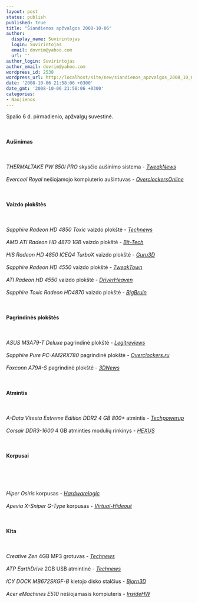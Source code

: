 ```yaml
---
layout: post
status: publish
published: true
title: "Šiandienos apžvalgos 2008-10-06"
author:
  display_name: Suvirintojas
  login: Suvirintojas
  email: dovrim@yahoo.com
  url: ''
author_login: Suvirintojas
author_email: dovrim@yahoo.com
wordpress_id: 2538
wordpress_url: http://localhost/site/new/siandienos_apzvalgos_2008_10_06/
date: '2008-10-06 21:58:06 +0300'
date_gmt: '2008-10-06 21:58:06 +0300'
categories:
- Naujienos
---
```

<p>Spalio 6 d. pirmadienio, apžvalgų suvestinė.<br />
<br><br />
<br><b>Aušinimas</b><br />
<br><br />
<br><i>THERMALTAKE PW 850I PRO</i> skysčio aušinimo sistema - <a class="ns" href="http://www.tweaknews.net/reviews/thermaltake_850i_prowater_liquid_cooling_system_review/"><i>TweakNews</i></a><br />
<br><i>Evercool Royal</i> nešiojamojo kompiuterio aušintuvas - <a class="ns" href="http://www.overclockersonline.net/?page=articles&num=2041"><i>OverclockersOnline</i></a><br />
<br><br />
<br><b>Vaizdo plokštės</b><br />
<br><br />
<br><i>Sapphire Radeon HD 4850 Toxic</i> vaizdo plokštė - <a class="ns" href="http://www.technews.lt/?id=Kas&Id=2487"><i>Technews</i></a><br />
<br><i>AMD ATI Radeon HD 4870 1GB</i> vaizdo plokštė - <a class="ns" href="http://www.bit-tech.net/hardware/2008/10/06/amd-ati-radeon-hd-4870-1gb/1"><i>Bit-Tech</i></a><br />
<br><i>HIS Radeon HD 4850 ICEQ4 TurboX</i> vaizdo plokštė - <a class="ns" href="http://www.guru3d.com/article/his-radeon-hd-4850-iceq4-turbox-review/"><i>Guru3D</i></a><br />
<br><i>Sapphire Radeon HD 4550</i> vaizdo plokštė - <a class="ns" href="http://www.tweaktown.com/reviews/1617/sapphire_radeon_hd_4550_graphics_card/index.html"><i>TweakTown</i></a><br />
<br><i>ATI Radeon HD 4550</i> vaizdo plokštė - <a class="ns" href="http://www.driverheaven.net/reviews.php?reviewid=640"><i>DriverHeaven</i></a><br />
<br><i>Sapphire Toxic Radeon HD4870</i> vaizdo plokštė - <a class="ns" href="http://www.bigbruin.com/2008/toxic4870_1"><i>BigBruin</i></a><br />
<br><br />
<br><b>Pagrindinės plokštės</b><br />
<br><br />
<br><i>ASUS M3A79-T Deluxe</i> pagrindinė plokštė - <a class="ns" href="http://www.legitreviews.com/article/795/1/"><i>Legitreviews</i></a><br />
<br><i>Sapphire Pure PC-AM2RX780</i> pagrindinė plokštė - <a class="ns" href="http://www.overclockersclub.com/reviews/am2rx780/"><i>Overclockers.ru</i></a><br />
<br><i>Foxconn A79A-S</i> pagrindinė plokštė - <a class="ns" href="http://www.3dnews.ru/motherboard/foxconn-a79a-s/"><i>3DNews</i></a><br />
<br><br />
<br><b>Atmintis</b><br />
<br><br />
<br><i>A-Data Vitesta Extreme Edition DDR2 4 GB 800+</i> atmintis - <a class="ns" href="http://www.techpowerup.com/reviews/AData/Vitesta-800-4GB/"><i>Techpowerup</i></a><br />
<br><i>Corsair DDR3-1600</i> 4 GB atminties modulių rinkinys - <a class="ns" href="http://www.hexus.net/content/item.php?item=15701"><i>HEXUS</i></a><br />
<br><br />
<br><b>Korpusai</b><br />
<br><br />
<br><br />
<br><i>Hiper Osiris</i> korpusas - <a class="ns" href="http://hardwarelogic.com/news/135/ARTICLE/4589/2008-10-06.html"><i>Hardwarelogic</i></a><br />
<br><i>Apevia X-Sniper G-Type</i> korpusas - <a class="ns" href="http://www.virtual-hideout.net/reviews/Apevia_X-Sniper_Case/index.shtml"><i>Virtual-Hideout</i></a><br />
<br><br />
<br><b>Kita</b><br />
<br><br />
<br><i>Creative Zen</i> 4GB MP3 grotuvas - <a class="ns" href="http://www.technews.lt/?id=Kas&Id=2484"><i>Technews</i></a><br />
<br><i>ATP EarthDrive</i> 2GB USB atmintinė - <a class="ns" href="http://www.technews.lt/?id=Kas&Id=2486"><i>Technews</i></a><br />
<br><i>ICY DOCK MB672SKGF-B</i> kietojo disko stalčius - <a class="ns" href="http://www.bjorn3d.com/read.php?cID=1330&pageID=5255"><i>Bjorn3D</i></a><br />
<br><i>Acer eMachines E510</i> nešiojamasis kompiuteris - <a class="ns" href="http://www.insidehw.com/Reviews/Notebooks/Acer-eMachines-E510.html"><i>InsideHW</i></a><br />
<br><br />
<br><br />
<br></p>
